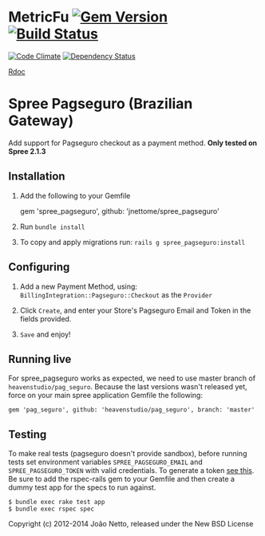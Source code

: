 # MetricFu [![Gem Version](https://badge.fury.io/rb/metric_fu.png)](http://badge.fury.io/rb/metric_fu) [![Build Status](https://travis-ci.org/metricfu/metric_fu.png?branch=master)](http://travis-ci.org/metricfu/metric_fu)

[![Code Climate](https://codeclimate.com/github/metricfu/metric_fu.png)](https://codeclimate.com/github/metricfu/metric_fu) [![Dependency Status](https://gemnasium.com/metricfu/metric_fu.png)](https://gemnasium.com/metricfu/metric_fu)

[Rdoc](http://rdoc.info/github/metricfu/metric_fu/)


# Spree Pagseguro (Brazilian Gateway)

Add support for Pagseguro checkout as a payment method.
__Only tested on Spree 2.1.3__

## Installation

1. Add the following to your Gemfile

    gem 'spree_pagseguro', github: 'jnettome/spree_pagseguro'

2. Run `bundle install`

3. To copy and apply migrations run: `rails g spree_pagseguro:install`

## Configuring

1. Add a new Payment Method, using: `BillingIntegration::Pagseguro::Checkout` as the `Provider`

2. Click `Create`, and enter your Store's Pagseguro Email and Token in the fields provided.

3. `Save` and enjoy!

## Running live

For spree_pagseguro works as expected, we need to use master branch of `heavenstudio/pag_seguro`. Because the last versions wasn't released yet, force on your main spree application Gemfile the following:

    gem 'pag_seguro', github: 'heavenstudio/pag_seguro', branch: 'master'


Testing
-------

To make real tests (pagseguro doesn't provide sandbox), before running tests set environment variables `SPREE_PAGSEGURO_EMAIL` and `SPREE_PAGSEGURO_TOKEN` with valid credentials. To generate a token [see this](https://pagseguro.uol.com.br/integracao/token-de-seguranca.jhtml).
Be sure to add the rspec-rails gem to your Gemfile and then create a dummy test app for the specs to run against.

    $ bundle exec rake test app
    $ bundle exec rspec spec

Copyright (c) 2012-2014 João Netto, released under the New BSD License
